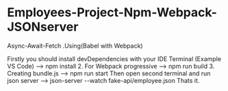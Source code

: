 # Employees-Project-Npm-Webpack-JSONserver
 Async-Await-Fetch .Using(Babel with Webpack)

 Firstly you should install devDependencies with your IDE Terminal (Example VS Code) --> npm install
 2. For Webpack progressive --> npm run build
 3. Creating bundle.js --> npm run start
 Then open second terminal and run json server --> json-server --watch fake-api/employee.json
 Thats it.
